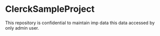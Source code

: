 # ClerckSampleProject
This repository is confidential to maintain imp data
this data accessed by only admin user.
